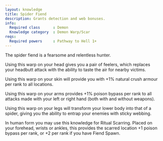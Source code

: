 ```yaml
---
layout: knowledge
title: Spider Fiend
description: Grants detection and web bonuses.
info:
  Required class      : Demon
  Knowledge category  : Demon Warp/Scar
reqs:
  Required powers     : Pathway to Hell 1+
---
```


The spider fiend is a fearsome and relentless hunter.

Using this warp on your head gives you a pair of feelers, which replaces your 
headbutt attack with the ability to taste the air for nearby victims.

Using this warp on your skin will provide you with +1% natural crush armour per
rank to all locations.

Using this warp on your arms provides +1% poison bypass per rank to all 
attacks made with your left or right hand (both with and without weapons).

Using this warp on your legs will transform your lower body into that of a 
spider, giving you the ability to entrap your enemies with sticky webbing.

In human form you may use this knowledge for Ritual Scarring.  Placed on your 
forehead, wrists or ankles, this provides the scarred location +1 poison bypass
per rank, or +2 per rank if you have Fiend Spawn.
